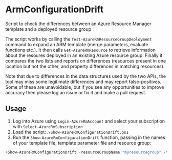 # ArmConfigurationDrift
Script to check the differences between an Azure Resource Manager template and a deployed resource group

The script works by calling the `Test-AzureRmResourceGroupDeployment` command to expand an ARM template (merge parameters, evaluate functions etc.). It then calls `Get-AzureRmResource` to retrieve information about the resoures deployed in an existing Azure resource group. Finally it compares the two lists and reports on differences (resources present in one location but not the other, and property differences in matching resources).

Note that due to differences in the data structures used by the two APIs, the tool may miss some legitimate differences and may report false-positives. Some of these are unavoidable, but if you see any opportunities to improve accuracy then please log an issue or fix it and make a pull request.

## Usage
1. Log into Azure using `Login-AzureRmAccount` and select your subscription with `Select-AzureRmSubscription`
1. Load the script:`.\Show-AzureRmConfigurationDrift.ps1`
1. Run the `Show-AzureRmConfigurationDrift` function, passing in the names of your template file, template parameter file and resource group:
```powershell
+Show-AzureRmConfigurationDrift -resourceGroupName "myresourcegroup" -templateFile .\templates\azuredeploy.json -templateParametersFile .\templates\web-azuredeploy.parameters.json